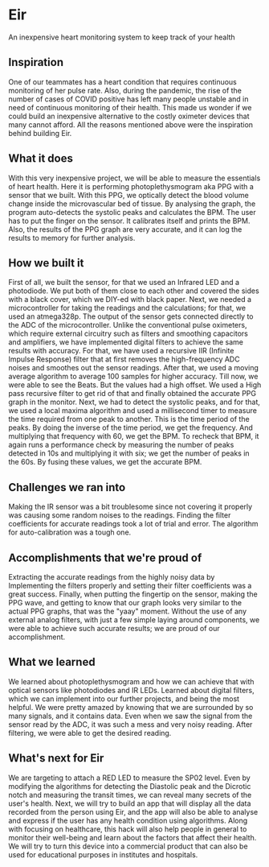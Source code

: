 # Eir
An inexpensive heart monitoring system to keep track of your health


## Inspiration
One of our teammates has a heart condition that requires continuous monitoring of her pulse rate. Also, during the pandemic, the rise of the number of cases of COVID positive has left many people unstable and in need of continuous monitoring of their health. This made us wonder if we could build an inexpensive alternative to the costly oximeter devices that many cannot afford. All the reasons mentioned above were the inspiration behind building Eir.

## What it does
With this very inexpensive project, we will be able to measure the essentials of heart health. Here it is performing photoplethysmogram aka PPG with a sensor that we built. With this PPG, we optically detect the blood volume change inside the microvascular bed of tissue. By analysing the graph, the program auto-detects the systolic peaks and calculates the BPM. The user has to put the finger on the sensor. It calibrates itself and prints the BPM. Also, the results of the PPG graph are very accurate, and it can log the results to memory for further analysis. 

## How we built it
First of all, we built the sensor, for that we used an Infrared LED and a photodiode. We put both of them close to each other and covered the sides with a black cover, which we DIY-ed with black paper. Next, we needed a microcontroller for taking the readings and the calculations; for that, we used an atmega328p. The output of the sensor gets connected directly to the ADC of the microcontroller. 
Unlike the conventional pulse oximeters, which require external circuitry such as filters and smoothing capacitors and amplifiers, we have implemented digital filters to achieve the same results with accuracy. For that, we have used a recursive IIR (Infinite Impulse Response) filter that at first removes the high-frequency ADC noises and smoothes out the sensor readings. After that, we used a moving average algorithm to average 100 samples for higher accuracy. 
Till now, we were able to see the Beats. But the values had a high offset. We used a High pass recursive filter to get rid of that and finally obtained the accurate PPG graph in the monitor. 
Next, we had to detect the systolic peaks, and for that, we used a local maxima algorithm and used a millisecond timer to measure the time required from one peak to another. This is the time period of the peaks. By doing the inverse of the time period, we get the frequency. And multiplying that frequency with 60, we get the BPM. To recheck that BPM, it again runs a performance check by measuring the number of peaks detected in 10s and multiplying it with six; we get the number of peaks in the 60s. By fusing these values, we get the accurate BPM.

## Challenges we ran into
Making the IR sensor was a bit troublesome since not covering it properly was causing some random noises to the readings. Finding the filter coefficients for accurate readings took a lot of trial and error. The algorithm for auto-calibration was a tough one.

## Accomplishments that we're proud of
Extracting the accurate readings from the highly noisy data by Implementing the filters properly and setting their filter coefficients was a great success. Finally, when putting the fingertip on the sensor, making the PPG wave, and getting to know that our graph looks very similar to the actual PPG graphs, that was the "yaay" moment. Without the use of any external analog filters, with just a few simple laying around components, we were able to achieve such accurate results; we are proud of our accomplishment.

## What we learned
We learned about photoplethysmogram and how we can achieve that with optical sensors like photodiodes and IR LEDs. Learned about digital filters, which we can implement into our further projects, and being the most helpful. We were pretty amazed by knowing that we are surrounded by so many signals, and it contains data. Even when we saw the signal from the sensor read by the ADC, it was such a mess and very noisy reading. After filtering, we were able to get the desired reading. 

## What's next for Eir
We are targeting to attach a RED LED to measure the SP02 level. Even by modifying the algorithms for detecting the Diastolic peak and the Dicrotic notch and measuring the transit times, we can reveal many secrets of the user's health. Next, we will try to build an app that will display all the data recorded from the person using Eir, and the app will also be able to analyse and express if the user has any health condition using algorithms. Along with focusing on healthcare, this hack will also help people in general to monitor their well-being and learn about the factors that affect their health. We will try to turn this device into a commercial product that can also be used for educational purposes in institutes and hospitals. 
